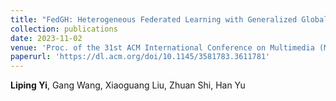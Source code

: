 ```yaml
--- 
title: "FedGH: Heterogeneous Federated Learning with Generalized Global Header" 
collection: publications 
date: 2023-11-02
venue: 'Proc. of the 31st ACM International Conference on Multimedia (MM), CCF-A' 
paperurl: 'https://dl.acm.org/doi/10.1145/3581783.3611781' 
--- 
```

**Liping Yi**, Gang Wang, Xiaoguang Liu, Zhuan Shi, Han Yu
